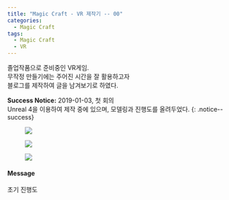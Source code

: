 ```yaml
---
title: "Magic Craft - VR 제작기 -- 00"
categories:
  - Magic Craft
tags:
  - Magic Craft
  - VR
---
```


졸업작품으로 준비중인 VR게임.<br>
무작정 만들기에는 주어진 시간을 잘 활용하고자<br>
블로그를 제작하여 글을 남겨보기로 하였다.

**Success Notice:** 2019-01-03, 첫 회의 <br> Unreal 4을 이용하여 제작 중에 있으며, 모델링과 진행도를 올려두었다.
{: .notice--success}

<figure class="half">
    <a href="/assets/images/MagicCraft/190103/190103_3DMAX_1.jpg"><img src="/assets/images/MagicCraft/190103/190103_3DMAX_1.jpg"></a>
</figure>

<figure class="half">
    <a href="/assets/images/MagicCraft/190103/190103_3DMAX_2.jpg"><img src="/assets/images/MagicCraft/190103/190103_3DMAX_2.jpg"></a>
</figure>

<figure class="half">
    <a href="/assets/images/MagicCraft/190103/190103_Unreal_0.jpg"><img src="/assets/images/MagicCraft/190103/190103_Unreal_0.jpg"></a>
</figure>

<div class="notice">
  <h4>Message</h4>
  <p>초기 진행도</p>
</div>